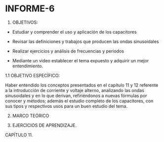 # INFORME-6

1. OBJETIVOS:

- Estudiar y comprender el uso y aplicación de los capacitores

- Revisar las definiciones y trabajos que producen las ondas sinusoidales

- Realizar ejercicios y análisis de frecuencias y periodos

- Mediante un video establecer el tema expuesto y adquirir un mejor entendimiento.

1.1 OBJETIVO ESPECÍFICO:

Haber entendido los conceptos presentados en el capítulo 11 y 12 referente a la introducción de corriente y voltaje alterno, analizando las ondas sinusoidales y en lo que derivan, refiriéndonos a nuevas fórmulas por conocer y métodos; además el estudio completo de los capacitores, con sus tipos y respectivos usos para un buen estudio del tema.

2. MARCO TEÓRICO

3. EJERCICIOS DE APRENDIZAJE.

CAPÍTULO 11.
